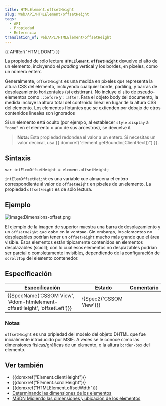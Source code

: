 ```yaml
---
title: HTMLElement.offsetHeight
slug: Web/API/HTMLElement/offsetHeight
tags:
  - API
  - Propiedad
  - Referencia
translation_of: Web/API/HTMLElement/offsetHeight
---
```

{{ APIRef("HTML DOM") }}

La propiedad de sólo lectura **`HTMLElement.offsetHeight`** devuelve el alto de un elemento, incluyendo el _padding_ vertical y los bordes, en píxeles, como un número entero.

Generalmente, `offsetHeight` es una medida en píxeles que representa la altura CSS del elemento, incluyendo cualquier borde, padding, y barras de desplazamiento horizontales (si existieran). No incluye el alto de pseudo-elementos como `::before` y `::after`. Para el objeto body del documento, la medida incluye la altura total del contenido lineal en lugar de la altura CSS del elemento. Los elementos flotantes que se extienden por debajo de otros contenidos lineales son ignorados

Si un elemento está oculto (por ejemplo, al establecer `style.display` a `"none"` en el elemento o uno de sus ancestros), se devuelve `0`.

> **Nota:** Esta propiedad redondea el valor a un entero. Si necesitas un valor decimal, usa {{ domxref("element.getBoundingClientRect()") }}.

## Sintaxis

    var intElemOffsetHeight = element.offsetHeight;

`intElemOffsetHeight` es una variable que almacena el entero correspondiente al valor de `offsetHeight` en píxeles de un elemento. La propiedad `offsetHeight` es de sólo lectura.

## Ejemplo

![Image:Dimensions-offset.png](/@api/deki/files/186/=Dimensions-offset.png)

El ejemplo de la imagen de superior muestra una barra de desplazamiento y un `offsetHeight` que cabe en la ventana. Sin embargo, los elementos no desplazables podrían tener un `offsetHeight` mucho más grande que el área visible. Esos elementos están típicamente contenidos en elementos desplazables (scroll); con lo cual esos elementos no desplazables podrían ser parcial o completamente invisibles, dependiendo de la configuración de `scrollTop` del elemento contenedor.

## Especificación

| Especificación                                                                                   | Estado                           | Comentario |
| ------------------------------------------------------------------------------------------------ | -------------------------------- | ---------- |
| {{SpecName('CSSOM View', '#dom-htmlelement-offsetHeight', 'offsetLeft')}} | {{Spec2('CSSOM View')}} |            |

### Notas

`offsetHeight` es una pripiedad del modelo del objeto DHTML que fue inicialmente introducido por MSIE. A veces se le conoce como las dimensiones físicas/gráficas de un elemento, o la altura `border-box` del elemento.

## Ver también

- {{domxref("Element.clientHeight")}}
- {{domxref("Element.scrollHeight")}}
- {{domxref("HTMLElement.offsetWidth")}}
- [Determinando las dimensiones de los elementos](/es/docs/Web/API/CSS_Object_Model/Determining_the_dimensions_of_elements "en/Determining_the_dimensions_of_elements")
- [MSDN Midiendo las dimensiones y ubicación de los elementos](<https://docs.microsoft.com/en-us/previous-versions//hh781509(v=vs.85)>)
